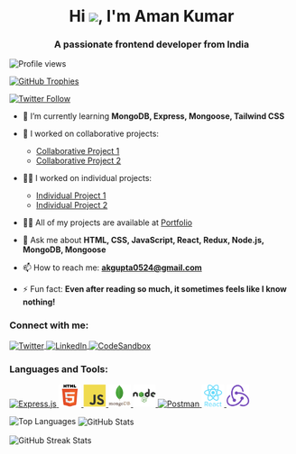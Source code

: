 <img align="center" src="https://media.licdn.com/dms/image/D4D12AQG2-3Vm_jyYIw/article-cover_image-shrink_423_752/0/1693753179836?e=1726099200&v=beta&t=zijCh5INtJPzgmKSv9iPlEtx36fAUgcFaooYLNkIpBk" alt="" />

<h1 align="center">Hi <img src="https://raw.githubusercontent.com/MartinHeinz/MartinHeinz/master/wave.gif" width="30px" />, I'm Aman Kumar</h1>
<h3 align="center">A passionate frontend developer from India</h3>

<p align="left">
  <img src="https://komarev.com/ghpvc/?username=amankumarweb19&label=Profile%20views&color=0e75b6&style=flat" alt="Profile views" />
</p>

<p align="left">
  <a href="https://github.com/ryo-ma/github-profile-trophy">
    <img src="https://github-profile-trophy.vercel.app/?username=amankumarweb19" alt="GitHub Trophies" />
  </a>
</p>

<p align="left">
  <a href="https://twitter.com/akumar96x" target="blank">
    <img src="https://img.shields.io/twitter/follow/akumar96x?logo=twitter&style=for-the-badge" alt="Twitter Follow" />
  </a>
</p>

- 🌱 I’m currently learning **MongoDB, Express, Mongoose, Tailwind CSS**

- 🔭 I worked on collaborative projects:
  - [Collaborative Project 1](https://halting-title-3346.vercel.app/)
  - [Collaborative Project 2](https://friendly-pudding-a5d011.netlify.app/homepage/)

- 👨‍💻 I worked on individual projects:
  - [Individual Project 1](https://burger-project-app.netlify.app/)
  - [Individual Project 2](https://mordern-web-development.vercel.app/)

- 👨‍💻 All of my projects are available at [Portfolio](https://amankumarweb19.github.io/)

- 💬 Ask me about **HTML, CSS, JavaScript, React, Redux, Node.js, MongoDB, Mongoose**

- 📫 How to reach me: **akgupta0524@gmail.com**

- ⚡ Fun fact: **Even after reading so much, it sometimes feels like I know nothing!**

<h3 align="left">Connect with me:</h3>
<p align="left">
  <a href="https://twitter.com/akumar96x" target="blank">
    <img align="center" src="https://raw.githubusercontent.com/rahuldkjain/github-profile-readme-generator/master/src/images/icons/Social/twitter.svg" alt="Twitter" height="30" width="40" />
  </a>
  <a href="https://www.linkedin.com/in/aman-kumar-1a3047194/" target="blank">
    <img align="center" src="https://raw.githubusercontent.com/rahuldkjain/github-profile-readme-generator/master/src/images/icons/Social/linked-in-alt.svg" alt="LinkedIn" height="30" width="40" />
  </a>
  <a href="https://codesandbox.io/u/amankumarweb19" target="blank">
    <img align="center" src="https://raw.githubusercontent.com/rahuldkjain/github-profile-readme-generator/master/src/images/icons/Social/codesandbox.svg" alt="CodeSandbox" height="30" width="40" />
  </a>
</p>

<h3 align="left">Languages and Tools:</h3>
<p align="left">
  <a href="https://expressjs.com" target="_blank">
    <img src="https://www.pngfind.com/pngs/m/136-1363736_express-js-icon-png-transparent-png.png" alt="Express.js" width="40" height="40" />
  </a>
  <a href="https://www.w3.org/html/" target="_blank">
    <img src="https://raw.githubusercontent.com/devicons/devicon/master/icons/html5/html5-original-wordmark.svg" alt="HTML5" width="40" height="40" />
  </a>
  <a href="https://developer.mozilla.org/en-US/docs/Web/JavaScript" target="_blank">
    <img src="https://raw.githubusercontent.com/devicons/devicon/master/icons/javascript/javascript-original.svg" alt="JavaScript" width="40" height="40" />
  </a>
  <a href="https://www.mongodb.com/" target="_blank">
    <img src="https://raw.githubusercontent.com/devicons/devicon/master/icons/mongodb/mongodb-original-wordmark.svg" alt="MongoDB" width="40" height="40" />
  </a>
  <a href="https://nodejs.org" target="_blank">
    <img src="https://raw.githubusercontent.com/devicons/devicon/master/icons/nodejs/nodejs-original-wordmark.svg" alt="Node.js" width="40" height="40" />
  </a>
  <a href="https://postman.com" target="_blank">
    <img src="https://www.vectorlogo.zone/logos/getpostman/getpostman-icon.svg" alt="Postman" width="40" height="40" />
  </a>
  <a href="https://reactjs.org/" target="_blank">
    <img src="https://raw.githubusercontent.com/devicons/devicon/master/icons/react/react-original-wordmark.svg" alt="React" width="40" height="40" />
  </a>
  <a href="https://redux.js.org" target="_blank">
    <img src="https://raw.githubusercontent.com/devicons/devicon/master/icons/redux/redux-original.svg" alt="Redux" width="40" height="40" />
  </a>
</p>

<p>
  <img align="left" src="https://github-readme-stats.vercel.app/api/top-langs?username=amankumarweb19&show_icons=true&locale=en&layout=compact" alt="Top Languages" />
</p>

<p>
  &nbsp;<img align="center" src="https://github-readme-stats.vercel.app/api?username=amankumarweb19&show_icons=true&locale=en" alt="GitHub Stats" />
</p>

<p>
  <img align="center" src="https://github-readme-streak-stats.herokuapp.com/?user=amankumarweb19&" alt="GitHub Streak Stats" />
</p>
